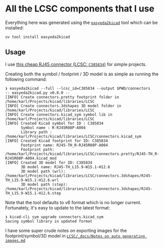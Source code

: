 # All the LCSC components that I use

Everything here was generated using the [`easyeda2kicad`](https://github.com/uPesy/easyeda2kicad.py) tool which can be installed:

```shell
uv tool install easyeda2kicad
```

## Usage

I use [this cheap RJ45 connector (LCSC: `C385834`)](https://www.lcsc.com/product-detail/Ethernet-Connectors-Modular-Connectors-RJ45-RJ11_Ckmtw-Shenzhen-Cankemeng-R-RJ45R08P-A004_C385834.html) for simple projects.

Creating both the symbol / footprint / 3D model is as simple as running the following command:

```shell
❯ easyeda2kicad --full --lcsc_id=C385834 --output $PWD/connectors
-- easyeda2kicad.py v0.8.0 --
[INFO] Create connectors.pretty footprint folder in /home/karl/Projects/kicad/libraries/LCSC
[INFO] Create connectors.3dshapes 3D model folder in /home/karl/Projects/kicad/libraries/LCSC
[INFO] Create connectors.kicad_sym symbol lib in /home/karl/Projects/kicad/libraries/LCSC
[INFO] Created Kicad symbol for ID : C385834
       Symbol name : R-RJ45R08P-A004
       Library path : /home/karl/Projects/kicad/libraries/LCSC/connectors.kicad_sym
[INFO] Created Kicad footprint for ID: C385834
       Footprint name: RJ45-TH_R-RJ45R08P-A004
       Footprint path: /home/karl/Projects/kicad/libraries/LCSC/connectors.pretty/RJ45-TH_R-RJ45R08P-A004.kicad_mod
[INFO] Created 3D model for ID: C385834
       3D model name: RJ45-TH_L15.9-W15.1-H12.6
       3D model path (wrl): /home/karl/Projects/kicad/libraries/LCSC/connectors.3dshapes/RJ45-TH_L15.9-W15.1-H12.6.wrl
       3D model path (step): /home/karl/Projects/kicad/libraries/LCSC/connectors.3dshapes/RJ45-TH_L15.9-W15.1-H12.6.step
```

Note that the tool defaults to v6 format which is no longer current.
Fortunately, it's easy to update to the latest format:

```shell
❯ kicad-cli sym upgrade connectors.kicad_sym
Saving symbol library in updated format
```

I have some super crude notes on exporting images for the footprint/symbol/3D model in [`LCSC/_docs/Notes on auto generating images.md`](./_docs/Notes%20on%20auto%20generating%20images.md)
